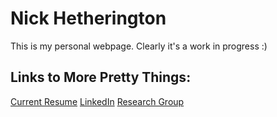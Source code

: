 # Nick Hetherington
This is my personal webpage. Clearly it's a work in progress :)

## Links to More Pretty Things:
[Current Resume](Nick_Hetherington_Resume_June2019.pdf)
[LinkedIn](https://www.linkedin.com/in/nickhetherington/)
[Research Group](caris.mech.ubc.ca)
